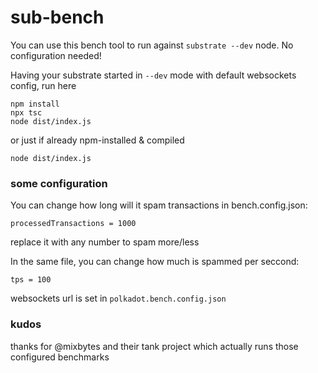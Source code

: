 # sub-bench

You can use this bench tool to run against `substrate --dev` node. No configuration needed!

Having your substrate started in `--dev` mode with default websockets config, run here

```
npm install
npx tsc
node dist/index.js
```

or just if already npm-installed & compiled

```
node dist/index.js
```

### some configuration

You can change how long will it spam transactions in bench.config.json:

`processedTransactions = 1000`

replace it with any number to spam more/less

In the same file, you can change how much is spammed per seccond:

`tps = 100`

websockets url is set in `polkadot.bench.config.json`

### kudos

thanks for @mixbytes and their tank project which actually runs those configured benchmarks
